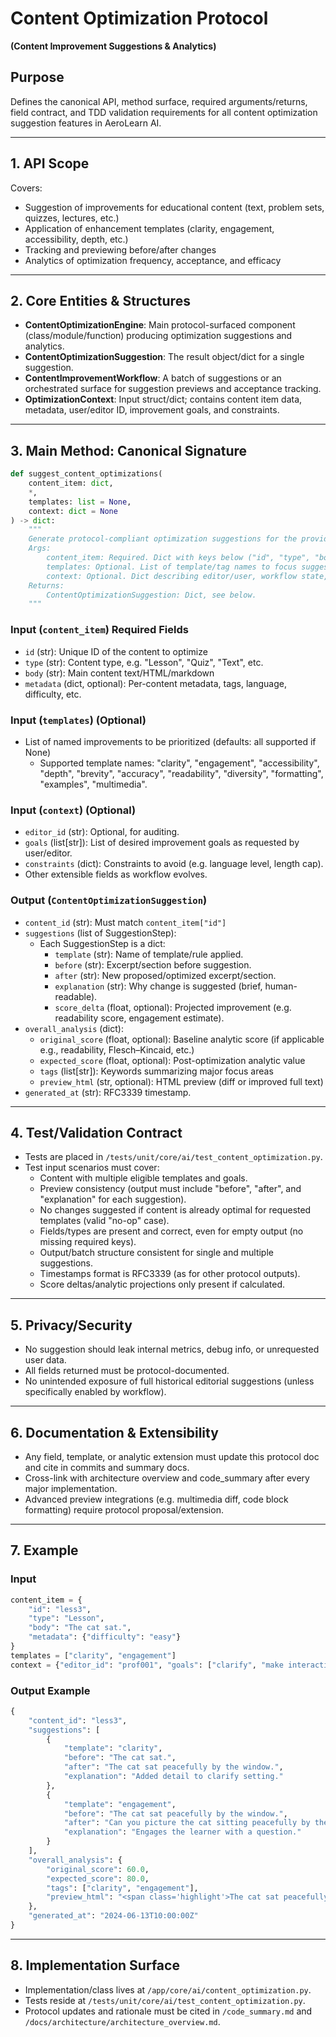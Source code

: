 # Content Optimization Protocol  
**(Content Improvement Suggestions & Analytics)**

## Purpose

Defines the canonical API, method surface, required arguments/returns, field contract, and TDD validation requirements for all content optimization suggestion features in AeroLearn AI.

---

## 1. API Scope

Covers:
- Suggestion of improvements for educational content (text, problem sets, quizzes, lectures, etc.)
- Application of enhancement templates (clarity, engagement, accessibility, depth, etc.)
- Tracking and previewing before/after changes
- Analytics of optimization frequency, acceptance, and efficacy

---

## 2. Core Entities & Structures

- **ContentOptimizationEngine**: Main protocol-surfaced component (class/module/function) producing optimization suggestions and analytics.
- **ContentOptimizationSuggestion**: The result object/dict for a single suggestion.
- **ContentImprovementWorkflow**: A batch of suggestions or an orchestrated surface for suggestion previews and acceptance tracking.
- **OptimizationContext**: Input struct/dict; contains content item data, metadata, user/editor ID, improvement goals, and constraints.

---

## 3. Main Method: Canonical Signature

```python
def suggest_content_optimizations(
    content_item: dict,
    *,
    templates: list = None,
    context: dict = None
) -> dict:
    """
    Generate protocol-compliant optimization suggestions for the provided content.
    Args:
        content_item: Required. Dict with keys below ("id", "type", "body", "metadata").
        templates: Optional. List of template/tag names to focus suggestions (e.g. ["clarity", "engagement", "accessibility"]).
        context: Optional. Dict describing editor/user, workflow state, or constraints.
    Returns:
        ContentOptimizationSuggestion: Dict, see below.
    """
```

### Input (`content_item`) Required Fields

- `id` (str): Unique ID of the content to optimize
- `type` (str): Content type, e.g. "Lesson", "Quiz", "Text", etc.
- `body` (str): Main content text/HTML/markdown
- `metadata` (dict, optional): Per-content metadata, tags, language, difficulty, etc.

### Input (`templates`) (Optional)

- List of named improvements to be prioritized (defaults: all supported if None)
  - Supported template names: "clarity", "engagement", "accessibility", "depth", "brevity", "accuracy", "readability", "diversity", "formatting", "examples", "multimedia".

### Input (`context`) (Optional)

- `editor_id` (str): Optional, for auditing.
- `goals` (list[str]): List of desired improvement goals as requested by user/editor.
- `constraints` (dict): Constraints to avoid (e.g. language level, length cap).
- Other extensible fields as workflow evolves.

### Output (`ContentOptimizationSuggestion`)

- `content_id` (str): Must match `content_item["id"]`
- `suggestions` (list of SuggestionStep):
    - Each SuggestionStep is a dict:
        - `template` (str): Name of template/rule applied.
        - `before` (str): Excerpt/section before suggestion.
        - `after` (str): New proposed/optimized excerpt/section.
        - `explanation` (str): Why change is suggested (brief, human-readable).
        - `score_delta` (float, optional): Projected improvement (e.g. readability score, engagement estimate).
- `overall_analysis` (dict):
    - `original_score` (float, optional): Baseline analytic score (if applicable e.g., readability, Flesch–Kincaid, etc.)
    - `expected_score` (float, optional): Post-optimization analytic value
    - `tags` (list[str]): Keywords summarizing major focus areas
    - `preview_html` (str, optional): HTML preview (diff or improved full text)
- `generated_at` (str): RFC3339 timestamp.

---

## 4. Test/Validation Contract

- Tests are placed in `/tests/unit/core/ai/test_content_optimization.py`.
- Test input scenarios must cover:
    - Content with multiple eligible templates and goals.
    - Preview consistency (output must include "before", "after", and "explanation" for each suggestion).
    - No changes suggested if content is already optimal for requested templates (valid "no-op" case).
    - Fields/types are present and correct, even for empty output (no missing required keys).
    - Output/batch structure consistent for single and multiple suggestions.
    - Timestamps format is RFC3339 (as for other protocol outputs).
    - Score deltas/analytic projections only present if calculated.

---

## 5. Privacy/Security

- No suggestion should leak internal metrics, debug info, or unrequested user data.
- All fields returned must be protocol-documented.  
- No unintended exposure of full historical editorial suggestions (unless specifically enabled by workflow).

---

## 6. Documentation & Extensibility

- Any field, template, or analytic extension must update this protocol doc and cite in commits and summary docs.
- Cross-link with architecture overview and code_summary after every major implementation.
- Advanced preview integrations (e.g. multimedia diff, code block formatting) require protocol proposal/extension.

---

## 7. Example

### Input

```python
content_item = {
    "id": "less3",
    "type": "Lesson",
    "body": "The cat sat.",
    "metadata": {"difficulty": "easy"}
}
templates = ["clarity", "engagement"]
context = {"editor_id": "prof001", "goals": ["clarify", "make interactive"]}
```

### Output Example

```python
{
    "content_id": "less3",
    "suggestions": [
        {
            "template": "clarity",
            "before": "The cat sat.",
            "after": "The cat sat peacefully by the window.",
            "explanation": "Added detail to clarify setting."
        },
        {
            "template": "engagement",
            "before": "The cat sat peacefully by the window.",
            "after": "Can you picture the cat sitting peacefully by the window?",
            "explanation": "Engages the learner with a question."
        }
    ],
    "overall_analysis": {
        "original_score": 60.0,
        "expected_score": 80.0,
        "tags": ["clarity", "engagement"],
        "preview_html": "<span class='highlight'>The cat sat peacefully by the window.</span> Can you picture the cat sitting peacefully by the window?"
    },
    "generated_at": "2024-06-13T10:00:00Z"
}
```

---

## 8. Implementation Surface

- Implementation/class lives at `/app/core/ai/content_optimization.py`.
- Tests reside at `/tests/unit/core/ai/test_content_optimization.py`.
- Protocol updates and rationale must be cited in `/code_summary.md` and `/docs/architecture/architecture_overview.md`.